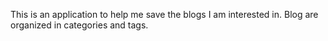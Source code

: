 This is an application to help me save the blogs I am interested in.
Blog are organized in categories and tags.

